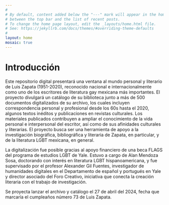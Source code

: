 ```yaml
---
#
# By default, content added below the "---" mark will appear in the home page
# between the top bar and the list of recent posts.
# To change the home page layout, edit the _layouts/home.html file.
# See: https://jekyllrb.com/docs/themes/#overriding-theme-defaults
#
layout: home
mosaic: true
---
```


<style>
.mosaic {
    display: grid;
    grid-template-columns: repeat(6, 1fr);
    gap: 5px;
    padding: 0px;
}

.photo {
    position: relative;
    width: 100%;
    height: 100%;
}

.photo img {
    width: 100%;
    height: 100%;
}

.horizontal {
    grid-column: span 6;
    grid-row: span 4;
    object-fit: cover;
    object-position: 100% 0;
}

/* Bootstrap responsive classes */

@media (max-width: 575px) {

    .mosaic {
        grid-template-columns: repeat(2, 1fr);
    }

    .horizontal {
        grid-column: span 2;
        grid-row: span 4;
}
}

@media (min-width: 576px) {
    .mosaic {
        grid-template-columns: repeat(3, 1fr);
    }

    .horizontal {
    grid-column: span 8;
    grid-row: span 6;
}
}

@media (min-width: 768px) {
    .mosaic {
        grid-template-columns: repeat(3, 1fr);
    }
}

@media (min-width: 992px) {
    .mosaic {
        grid-template-columns: repeat(8, 1fr);
        grid-template-rows: repeat(4, 1fr);
    }
}

@media (min-width: 1200px) {
    .mosaic {
        grid-template-columns: repeat(8, 1fr);
        grid-template-rows: repeat(4, 1fr);
    }
}

</style>

<body>
<div>
<h1>Introducción</h1>
<div>
<p>Este repositorio digital presentará una ventana al mundo personal y literario de Luis Zapata (1951-2020), reconocido nacional e internacionalmente como uno de los escritores de literatura gay mexicana más importantes. El proyecto divulgará un catálogo de su biblioteca junto a más de 500 documentos digitalizados de su archivo, los cuales incluyen correspondencia personal y profesional desde los 60s hasta el 2020, algunos textos inéditos y publicaciones en revistas culturales. Los materiales publicados contribuyen a ampliar el conocimiento de la vida personal e interpersonal del escritor, así como de sus afinidades culturales y literarias. El proyecto busca ser una herramienta de apoyo a la investigación biográfica, bibliográfica y literaria de Zapata, en particular, y de la literatura LGBT mexicana, en general.</p>
<p>La digitalización fue posible gracias al apoyo financiero de una beca FLAGS del programa de estudios LGBT de Yale. Estuvo a cargo de Alan Mendoza Sosa, doctorando con interés en literatura LGBT hispanoamericana, y fue supervisado por el profesor Alexander Gil Fuentes, investigador de humanidades digitales en el Departamento de español y portugués en Yale y director asociado del Foro Creativo, iniciativa que conecta la creación literaria con el trabajo de investigación.</p>
<p>Se proyecta lanzar el archivo y catálogo el 27 de abril del 2024, fecha que marcaría el cumpleaños número 73 de Luis Zapata.</p>
</div>
</div>
</body>

<script>
const mosaic = document.getElementById('mosaic');
const images = [
  {% for image in site.data.images %}
    "{{ image.url | relative_url }}",
  {% endfor %}
];

// Function to create an image element
function createImage(src) {
  const image = document.createElement('img');
  image.classList.add('photo');
  image.src = src;
  image.alt = 'Image';
  return image;
}

// Initialize the grid with static images
function initGrid() {
  for (let i = 0; i < 8; i++) {
    const image = createImage(images[i]);
    mosaic.appendChild(image);
  }
}

initGrid();
</script>
